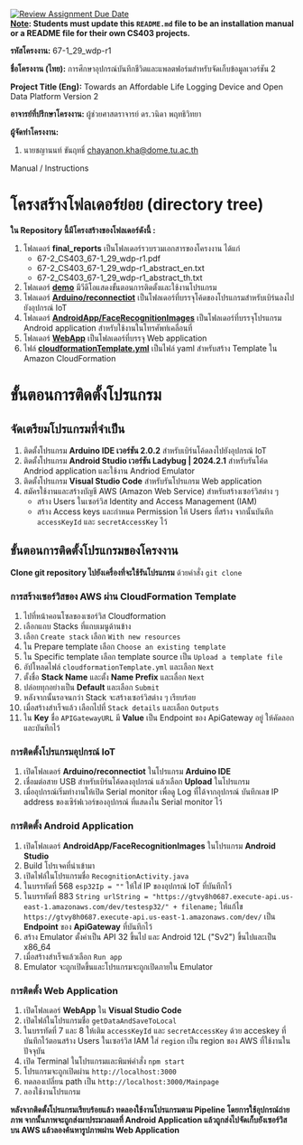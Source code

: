[![Review Assignment Due Date](https://classroom.github.com/assets/deadline-readme-button-22041afd0340ce965d47ae6ef1cefeee28c7c493a6346c4f15d667ab976d596c.svg)](https://classroom.github.com/a/w8H8oomW)  
**<ins>Note</ins>: Students must update this `README.md` file to be an installation manual or a README file for their own CS403 projects.**

**รหัสโครงงาน:** 67-1_29_wdp-r1

**ชื่อโครงงาน (ไทย):** การศึกษาอุปกรณ์บันทึกชีวิตและแพลตฟอร์มสำหรับจัดเก็บข้อมูลเวอร์ชัน 2

**Project Title (Eng):** Towards an Affordable Life Logging Device and Open Data Platform Version 2 

**อาจารย์ที่ปรึกษาโครงงาน:** ผู้ช่วยศาสตราจารย์ ดร.วนิดา พฤทธิวิทยา

**ผู้จัดทำโครงงาน:**
1. นายชญานนท์ ขันฤทธิ์  chayanon.kha@dome.tu.ac.th

Manual / Instructions
# โครงสร้างโฟลเดอร์ย่อย (directory tree)

**ใน Repository นี้มีโครงสร้างของโฟลเดอร์ดังนี้ :**

1. โฟลเดอร์ **final_reports** เป็นโฟลเดอร์รวบรวมเอกสารของโครงงาน ได้แก่
   * 67-2_CS403_67-1_29_wdp-r1.pdf
   * 67-2_CS403_67-1_29_wdp-r1_abstract_en.txt
   * 67-2_CS403_67-1_29_wdp-r1_abstract_th.txt
2. โฟลเดอร์ **[demo]()**  มีวีดีโอแสดงขั้นตอนการติดตั้งและใช้งานโปรแกรม
3. โฟลเดอร์ **[Arduino/reconnectiot](https://github.com/ComSciThammasatU/2567-2-cs403-final-submission-67-1_29_wdp-r1/tree/main/Arduino/reconnectiot)** เป็นโฟลเดอร์ที่บรรจุโค้ดของโปรแกรมสำหรับเบิร์นลงไปยังอุปกรณ์ IoT
4. โฟลเดอร์ **[AndroidApp/FaceRecognitionImages](https://github.com/ComSciThammasatU/2567-2-cs403-final-submission-67-1_29_wdp-r1/tree/main/AndroidApp/FaceRecognitionImages)** เป็นโฟลเดอร์ที่บรรจุโปรแกรม Android application สำหรับใช้งานในโทรศัพท์เคลื่อนที่
5. โฟลเดอร์ **[WebApp](https://github.com/ComSciThammasatU/2567-2-cs403-final-submission-67-1_29_wdp-r1/tree/main/WebApp)** เป็นโฟลเดอร์ที่บรรจุ Web application
6. ไฟล์ **[cloudformationTemplate.yml](https://github.com/ComSciThammasatU/2567-2-cs403-final-submission-67-1_29_wdp-r1/blob/main/cloudformationTemplate.yml)** เป็นไฟล์ yaml สำหรับสร้าง Template ใน Amazon CloudFormation

# ขั้นตอนการติดตั้งโปรแกรม
## จัดเตรียมโปรแกรมที่จำเป็น
1. ติดตั้งโปรแกรม **Arduino IDE เวอร์ชัน 2.0.2** สำหรับเบิร์นโค้ดลงไปยังอุปกรณ์ IoT
2. ติดตั้งโปรแกรม **Android Studio เวอร์ชัน Ladybug | 2024.2.1** สำหรับรันโค้ด Andriod application และใช้งาน Andriod Emulator
3. ติดตั้งโปรแกรม **Visual Studio Code** สำหรับรันโปรแกรม Web application
4. สมัครใช้งานและสร้างบัญชี AWS (Amazon Web Service) สำหรับสร้างเซอร์วิสต่าง ๆ
   * สร้าง Users ในเซอร์วิส Identity and Access Management (IAM)
   * สร้าง Access keys และกำหนด Permission ให้ Users ที่สร้าง จากนั้นบันทึก `accessKeyId` และ `secretAccessKey` ไว้

## ขั้นตอนการติดตั้งโปรแกรมของโครงงาน
 **Clone git repository ไปยังเครื่องที่จะใช้รันโปรแกรม** ด้วยคำสั่ง `git clone`

### **การสร้างเซอร์วิสของ AWS ผ่าน CloudFormation Template**

1. ไปที่หน้าคอนโซลของเซอร์วิส Cloudformation
2. เลือกแถบ Stacks ที่แถบเมนูด้านข้าง
3. เลือก `Create stack` เลือก `With new resources`
4. ใน Prepare template เลือก `Choose an existing template`
5. ใน Specific template เลือก template source เป็น `Upload a template file`
6. อัปโหลดไฟล์ `cloudformationTemplate.yml` และเลือก `Next`
7. ตั้งชื่อ **Stack Name** และตั้ง **Name Prefix** และเลื่อก `Next`
8. ปล่อยทุกอย่างเป็น **Default** และเลือก `Submit`
9. หลังจากนั้นรอจนกว่า Stack จะสร้างเซอร์วิสต่าง ๆ เรียบร้อย
10. เมื่อสร้างสำเร็จแล้ว เลือกไปที่ `Stack details` และเลือก `Outputs`
11. ใน **Key** ชื่อ `APIGatewayURL` มี **Value** เป็น Endpoint ของ ApiGateway อยู่ ให้คัดลอกและบันทึกไว้

### **การติดตั้งโปรแกรมอุปกรณ์ IoT**
  
1. เปิดโฟลเดอร์ **Arduino/reconnectiot** ในโปรแกรม **Arduino IDE**
2. เชื่อมต่อสาย USB สำหรับเบิร์นโค้ดลงอุปกรณ์ แล้วเลือก **Upload** ในโปรแกรม
3. เมื่ออุปกรณ์เริ่มทำงานให้เปิด Serial monitor เพื่อดู Log ที่ได้จากอุปกรณ์ บันทึกเลข IP address ของเซิร์ฟเวอร์ของอุปกรณ์ ที่แสดงใน Serial monitor ไว้

### **การติดตั้ง Android Application**
1. เปิดโฟลเดอร์ **AndroidApp/FaceRecognitionImages** ในโปรแกรม **Android Studio**
2. Build โปรเจคที่นำเข้ามา
3. เปิดไฟล์ในโปรแกรมชื่อ `RecognitionActivity.java`
4. ในบรรทัดที่ 568 `esp32Ip = ""` ให้ใส่ IP ของอุปกรณ์ IoT ที่บันทึกไว้
5. ในบรรทัดที่ 883 `String urlString = "https://gtvy8h0687.execute-api.us-east-1.amazonaws.com/dev/testesp32/" + filename;` ให้แก้ไข `https://gtvy8h0687.execute-api.us-east-1.amazonaws.com/dev/` เป็น **Endpoint** ของ **ApiGateway** ที่บันทึกไว้
6. สร้าง Emulator ตั้งค่าเป็น API 32 ขึ้นไป และ Android 12L ("Sv2") ขึ้นไปและเป็น x86_64 
7. เมื่อสร้างสำเร็จแล้วเลือก `Run app`
8. Emulator จะถูกเปิดขึ้นและโปรแกรมจะถูกเปิดภายใน Emulator

### **การติดตั้ง Web Application**
1. เปิดโฟลเดอร์ **WebApp** ใน **Visual Studio Code**
2. เปิดไฟล์ในโปรแกรมชื่อ `getDataAndSaveToLocal`
3. ในบรรทัดที่ 7 และ 8 ให้เติม `accessKeyId` และ `secretAccessKey` ด้วย acceskey ที่บันทึกไว้ตอนสร้าง Users ในเซอร์วิส IAM ใส่ `region` เป็น region ของ AWS ที่ใช้งานในปัจจุบัน
4. เปิด Terminal ในโปรแกรมและพิมพ์คำสั่ง `npm start`
5. โปรแกรมจะถูกเปิดผ่าน `http://localhost:3000`
6. ทดลองเปลี่ยน path เป็น `http://localhost:3000/Mainpage`
7. ลองใช้งานโปรแกรม

**หลังจากติดตั้งโปรแกรมเรียบร้อยแล้ว ทดลองใช้งานโปรแกรมตาม Pipeline โดยการใช้อุปกรณ์ถ่ายภาพ จากนั้นภาพจะถูกส่งมาประมวลผลที่ Android Application แล้วถูกส่งไปจัดเก็บยังเซอร์วิสบน AWS แล้วลองค้นหารูปภาพผ่าน Web Application**
